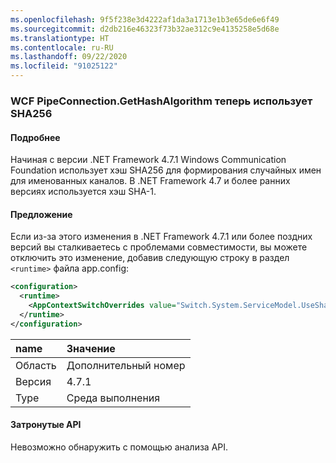 ```yaml
---
ms.openlocfilehash: 9f5f238e3d4222af1da3a1713e1b3e65de6e6f49
ms.sourcegitcommit: d2db216e46323f73b32ae312c9e4135258e5d68e
ms.translationtype: HT
ms.contentlocale: ru-RU
ms.lasthandoff: 09/22/2020
ms.locfileid: "91025122"
---
```

### <a name="wcf-pipeconnectiongethashalgorithm-now-uses-sha256"></a>WCF PipeConnection.GetHashAlgorithm теперь использует SHA256

#### <a name="details"></a>Подробнее

Начиная с версии .NET Framework 4.7.1 Windows Communication Foundation использует хэш SHA256 для формирования случайных имен для именованных каналов. В .NET Framework 4.7 и более ранних версиях используется хэш SHA-1.

#### <a name="suggestion"></a>Предложение

Если из-за этого изменения в .NET Framework 4.7.1 или более поздних версий вы сталкиваетесь с проблемами совместимости, вы можете отключить это изменение, добавив следующую строку в раздел `<runtime>` файла app.config:

```xml
<configuration>
  <runtime>
    <AppContextSwitchOverrides value="Switch.System.ServiceModel.UseSha1InPipeConnectionGetHashAlgorithm=true" />
  </runtime>
</configuration>
```

| name    | Значение   |
|:--------|:--------|
| Область   | Дополнительный номер   |
| Версия | 4.7.1   |
| Type    | Среда выполнения |

#### <a name="affected-apis"></a>Затронутые API

Невозможно обнаружить с помощью анализа API.

<!--

#### Affected APIs

Not detectable via API analysis.

-->

